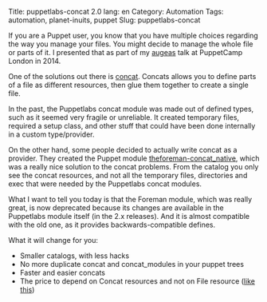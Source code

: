 Title: puppetlabs-concat 2.0
lang: en
Category: Automation
Tags: automation, planet-inuits, puppet
Slug: puppetlabs-concat

If you are a Puppet user, you know that you have multiple choices regarding the
way you manage your files. You might decide to manage the whole file or parts
of it. I presented that as part of my [augeas][augeas] talk at PuppetCamp London
in 2014.

One of the solutions out there is [concat][ccat]. Concats allows you to define
parts of a file as different resources, then glue them together to create a
single file.

In the past, the Puppetlabs concat module was made out of defined types, such as
it seemed very fragile or unreliable. It created temporary files, required a
setup class, and other stuff that could have been done internally in a custom
type/provider.

On the other hand, some people decided to actually write concat as a provider.
They created the Puppet module [theforeman-concat_native][ccn], which was a
really nice solution to the concat problems. From the catalog you only see the
concat resources, and not all the temporary files, directories and exec that
were needed by the Puppetlabs concat modules.

What I want to tell you today is that the Foreman module, which was really
great, is now deprecated because its changes are available in the
Puppetlabs module itself (in the 2.x releases). And it is almost compatible with
the old one, as it provides backwards-compatible defines.

What it will change for you:

* Smaller catalogs, with less hacks
* No more duplicate concat and concat_modules in your puppet trees
* Faster and easier concats
* The price to depend on Concat resources and not on File resource ([like this][ex])


[augeas]:http://www.slideshare.net/roidelapluie/augeas-swiss-knife-resources-for-your-puppet-tree
[ccat]:https://github.com/puppetlabs/puppetlabs-concat
[ccn]:https://github.com/theforeman/puppet-concat_native
[ex]:https://github.com/puppetlabs/puppetlabs-apache/commit/e96a933bef3d6bdeadd78ceb2185fe6a5b3b30d5





